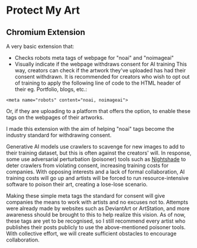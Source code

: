 # Protect My Art
## Chromium Extension

A very basic extension that:
* Checks robots meta tags of webpage for "noai" and "noimageai"
* Visually indicate if the webpage withdraws consent for AI training
This way, creators can check if the artwork they've uploaded has had their consent withdrawn. It is recommended for creators who wish to opt out of training to apply the following line of code to the HTML header of their eg. Portfolio, blogs, etc.:

`<meta name="robots" content="noai, noimageai">`

Or, if they are uploading to a platform that offers the option, to enable these tags on the webpages of their artworks.

I made this extension with the aim of helping "noai" tags become the industry standard for withdrawing consent.

Generative AI models use crawlers to scavenge for new images to add to their training dataset, but this is often against the creators' will. In response, some use adversarial perturbation (poisoner) tools such as [Nightshade](https://nightshade.cs.uchicago.edu/whatis.html) to deter crawlers from violating consent, increasing training costs for companies. With opposing interests and a lack of formal collaboration, AI training costs will go up and artists will be forced to run resource-intensive software to poison their art, creating a lose-lose scenario.

Making these simple meta tags the standard for consent will give companies the means to work with artists and no excuses not to. Attempts were already made by websites such as DeviantArt or ArtStation, and more awareness should be brought to this to help realize this vision. As of now, these tags are yet to be recognised, so I still recommend every artist who publishes their posts publicly to use the above-mentioned poisoner tools. With collective effort, we will create sufficient obstacles to encourage collaboration.

